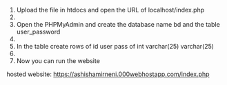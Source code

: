 1) Upload the file in htdocs and open the URL of localhost/index.php
2) 
3) Open the PHPMyAdmin and create the database name bd and the table user_password
4) 
5) In the table create rows of id user pass of int varchar(25) varchar(25)
6) 
7) Now you can run the website 

hosted website: https://ashishamirneni.000webhostapp.com/index.php

